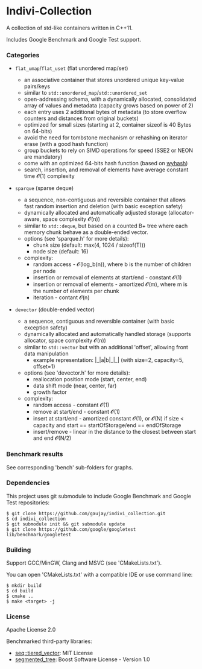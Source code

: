 # Indivi-Collection

A collection of std-like containers written in C++11.

Includes Google Benchmark and Google Test support.

### Categories

- `flat_umap`/`flat_uset` (flat unordered map/set)
    - an associative container that stores unordered unique key-value pairs/keys
    - similar to `std::unordered_map`/`std::unordered_set`
    - open-addressing schema, with a dynamically allocated, consolidated array of values and metadata (capacity grows based on power of 2)
    - each entry uses 2 additional bytes of metadata (to store overflow counters and distances from original buckets)
    - optimized for small sizes (starting at 2, container sizeof is 40 Bytes on 64-bits)
    - avoid the need for tombstone mechanism or rehashing on iterator erase (with a good hash function)
    - group buckets to rely on SIMD operations for speed (SSE2 or NEON are mandatory)
    - come with an optimized 64-bits hash function (based on [wyhash](https://github.com/wangyi-fudan/wyhash))
    - search, insertion, and removal of elements have average constant time 𝓞(1) complexity

- `sparque` (sparse deque)
	- a sequence, non-contiguous and reversible container that allows fast random insertion and deletion (with basic exception safety)
	- dynamically allocated and automatically adjusted storage (allocator-aware, space complexity 𝓞(n))
	- similar to `std::deque`, but based on a counted B+ tree where each memory chunk behave as a double-ended vector.
	- options (see 'sparque.h' for more details):
		- chunk size (default: max(4, 1024 / sizeof(T)))
		- node size (default: 16)
	- complexity:
		- random access - 𝓞(log_b(n)), where b is the number of children per node
		- insertion or removal of elements at start/end - constant 𝓞(1)
		- insertion or removal of elements - amortized 𝓞(m), where m is the number of elements per chunk
		- iteration - contant 𝓞(n)

- `devector` (double-ended vector)
	- a sequence, contiguous and reversible container (with basic exception safety)
	- dynamically allocated and automatically handled storage (supports allocator, space complexity 𝓞(n))
	- similar to `std::vector` but with an additional 'offset', allowing front data manipulation
		- example representation:  |\_|a|b|\_|\_|  (with size=2, capacity=5, offset=1)
	- options (see 'devector.h' for more details):
		- reallocation position mode (start, center, end)
		- data shift mode (near, center, far)
		- growth factor
	- complexity:
		- random access - constant 𝓞(1)
		- remove at start/end - constant 𝓞(1)
		- insert at start/end - amortized constant 𝓞(1), or 𝓞(N) if size < capacity and start == startOfStorage/end == endOfStorage
		- insert/remove - linear in the distance to the closest between start and end 𝓞(N/2)

### Benchmark results

See corresponding 'bench' sub-folders for graphs.

### Dependencies

This project uses git submodule to include Google Benchmark and Google Test repositories:

    $ git clone https://github.com/gaujay/indivi_collection.git
    $ cd indivi_collection
    $ git submodule init && git submodule update
    $ git clone https://github.com/google/googletest lib/benchmark/googletest

### Building

Support GCC/MinGW, Clang and MSVC (see 'CMakeLists.txt').

You can open 'CMakeLists.txt' with a compatible IDE or use command line:

    $ mkdir build
    $ cd build
    $ cmake ..
    $ make <target> -j

### License

Apache License 2.0

Benchmarked third-party libraries:
- [seq::tiered_vector](https://github.com/Thermadiag/seq): MIT License
- [segmented_tree](https://github.com/det/segmented_tree): Boost Software License - Version 1.0
